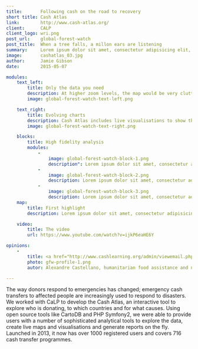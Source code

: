 ```yaml
---
title:       Following cash on the road to recovery
short title: Cash Atlas
link:        http://www.cash-atlas.org/
client:      CALP
client_logo: wri.png
post_url:    global-forest-watch
post_title:  When a tree falls, a millon ears are listening
summary:     Lorem ipsum dolor sit amet, consectetur adipisicing elit, sed do eiusmod tempor incididunt ut labore et dolore magna aliqua.
image:       cashatlas_03.jpg
author:      Jamie Gibson
date:        2015-05-07

modules:
    text_left:
        title: Only the data you need
        description: At higher zoom levels, the map would be very cluttered if you had all the data for the smallest level being shown. Progressive disclosure means the data shown is optimised for your current zoom level. And where you select one particular region for analysis, you can see the detail for one and summaries of the neighbouring regions to avoid distractions and allowing you to focus on your work. 
        image: global-forest-watch-text-left.png

    text_right:
        title: Evolving charts 
        description: Cash Atlas includes live visualisations to show the finer details of the data. As you explore the map, the charts change to reflect the new areas you’re interested in. You can also use the filters to ensure you’re only seeing the most relevant data.
        image: global-forest-watch-text-right.png

    blocks:
        title: High fidelity analysis
        modules:
            -
                image: global-forest-watch-block-1.png
                description": Lorem ipsum dolor sit amet, consectetur adipisicing elit, sed do eiusmod tempor incididunt ut labore et dolore magna aliqua.
            -
                image: global-forest-watch-block-2.png
                description: Lorem ipsum dolor sit amet, consectetur adipisicing elit, sed do eiusmod tempor incididunt ut labore et dolore magna aliqua.
            -
                image: global-forest-watch-block-3.png
                description: Lorem ipsum dolor sit amet, consectetur adipisicing elit, sed do eiusmod tempor incididunt ut labore et dolore magna aliqua.
    map:
        title: First highlight
        description: Lorem ipsum dolor sit amet, consectetur adipisicing elit, sed do eiusmod tempor incididunt ut labore et dolore magna aliqua. Ut enim ad minim veniam, quis nostrud exercitation ullamco laboris nisi ut aliquip ex ea commodo consequat. Duis aute irure dolor in reprehenderit in voluptate velit esse cillum dolore eu fugiat nulla pariatur. Excepteur sint occaecat cupidatat non proident, sunt in culpa qui officia deserunt mollit anim id est laborum.

    video:
        title: The video
        url: https://www.youtube.com/watch?v=ijkP6eaHE6Y

opinions:
    -
        title: <a href="http://www.cashlearning.org/admin/viewemail.php?id=224">"I appreciate the fact that is modern and user friendly. The Cash Atlas can be of great benefit for all humanitarian experts and researchers."</a>
        photo: gfw-profile-1.png
        autor: Alexandre Castellano, humanitarian food assistance and nutrition policy officer at the European Commission Humanitarian Office

---
```


The way donors respond to emergencies has changed; emergency cash transfers to affected people are increasingly used to respond to disasters. We worked with CaLP to develop the Cash Atlas, an interactive tool to explore who is donating, to which countries and for what causes.  Using open source tools like CartoDB and PHP Symfony2, we were able to provide users with a number of sophisticated analytical tools to explore the data, create live maps and visualisations and generate reports on the fly. Launched in 2013, it now has over 1000 registered users and covers 716 cash transfer programmes.
